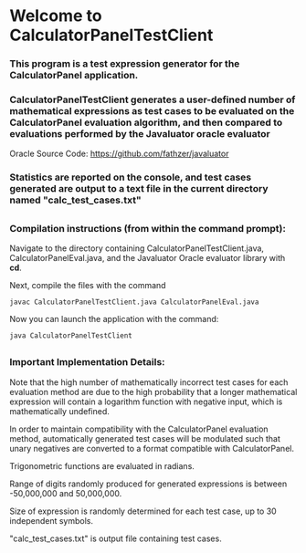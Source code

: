 # Welcome to CalculatorPanelTestClient

### This program is a test expression generator for the CalculatorPanel application.
### CalculatorPanelTestClient generates a user-defined number of mathematical expressions as test cases to be evaluated on the CalculatorPanel evaluation algorithm, and then compared to evaluations performed by the Javaluator oracle evaluator
Oracle Source Code: https://github.com/fathzer/javaluator
### Statistics are reported on the console, and test cases generated are output to a text file in the current directory named "calc_test_cases.txt"

##

### Compilation instructions (from within the command prompt):

Navigate to the directory containing CalculatorPanelTestClient.java, CalculatorPanelEval.java, and the Javaluator Oracle evaluator library with **cd**.

Next, compile the files with the command

    javac CalculatorPanelTestClient.java CalculatorPanelEval.java
Now you can launch the application with the command:

    java CalculatorPanelTestClient

##
### Important Implementation Details:

Note that the high number of mathematically incorrect test cases for each evaluation method are due to the high probability that a longer mathematical expression will contain a logarithm function with negative input, which is mathematically undefined.

In order to maintain compatibility with the CalculatorPanel evaluation method, automatically generated test cases will be modulated such that unary negatives are converted to a format compatible with CalculatorPanel.

Trigonometric functions are evaluated in radians.

Range of digits randomly produced for generated expressions is between -50,000,000 and 50,000,000.

Size of expression is randomly determined for each test case, up to 30 independent symbols.

"calc_test_cases.txt" is output file containing test cases.